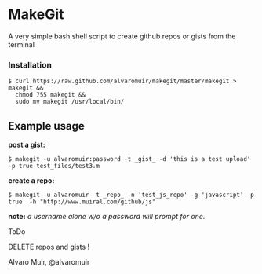 # MakeGit

A very simple bash shell script to create github repos or gists from the terminal


### Installation

```
$ curl https://raw.github.com/alvaromuir/makegit/master/makegit > makegit && 
  chmod 755 makegit && 
  sudo mv makegit /usr/local/bin/
```

## Example usage

__post a gist:__
```
$ makegit -u alvaromuir:password -t _gist_ -d 'this is a test upload' -p true test_files/test3.m
```

__create a repo:__
```
$ makegit -u alvaromuir -t _repo_ -n 'test_js_repo' -g 'javascript' -p true  -h "http://www.muiral.com/github/js"
```

__note:__ _a username alone w/o a password will prompt for one._


ToDo

DELETE repos and gists !

Alvaro Muir, @alvaromuir